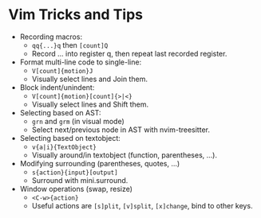 # Vim Tricks and Tips

- Recording macros:
  - `qq{...}q` then `[count]Q`
  - Record ... into register q, then repeat last recorded register.
- Format multi-line code to single-line:
  - `V[count]{motion}J`
  - Visually select lines and Join them.
- Block indent/unindent:
  - `V[count]{motion}[count]{>|<}`
  - Visually select lines and Shift them.
- Selecting based on AST:
  - `grn` and `grm` (in visual mode)
  - Select next/previous node in AST with nvim-treesitter.
- Selecting based on textobject:
  - `v{a|i}{TextObject}`
  - Visually around/in textobject (function, parentheses, ...).
- Modifying surrounding (parentheses, quotes, ...)
  - `s{action}{input}[output]`
  - Surround with mini.surround.
- Window operations (swap, resize)
  - `<C-w>{action}`
  - Useful actions are `[s]plit`, `[v]split`, `[x]change`, bind to other keys.
